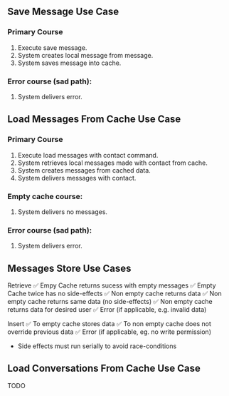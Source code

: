 ## Save Message Use Case

### Primary Course
1. Execute save message.
2. System creates local message from message.
3. System saves message into cache.

### Error course (sad path):
1. System delivers error.




## Load Messages From Cache Use Case

### Primary Course
1. Execute load messages with contact command.
2. System retrieves local messages made with contact from cache.
3. System creates messages from cached data.
4. System delivers messages with contact.

### Empty cache course:
1. System delivers no messages.

### Error course (sad path):
1. System delivers error.




## Messages Store Use Cases

Retrieve
    ✅ Empy Cache returns sucess with empty messages
    ✅ Empty Cache twice has no side-effects 
    ✅ Non empty cache returns data
    ✅ Non empty cache returns same data (no side-effects)
    ✅ Non empty cache returns data for desired user
    ✅ Error (if applicable, e.g. invalid data)

Insert
    ✅ To empty cache stores data
    ✅ To non empty cache does not override previous data
    ✅ Error (if applicable, eg. no write permission)
    
- Side effects must run serially to avoid race-conditions




## Load Conversations From Cache Use Case

TODO
